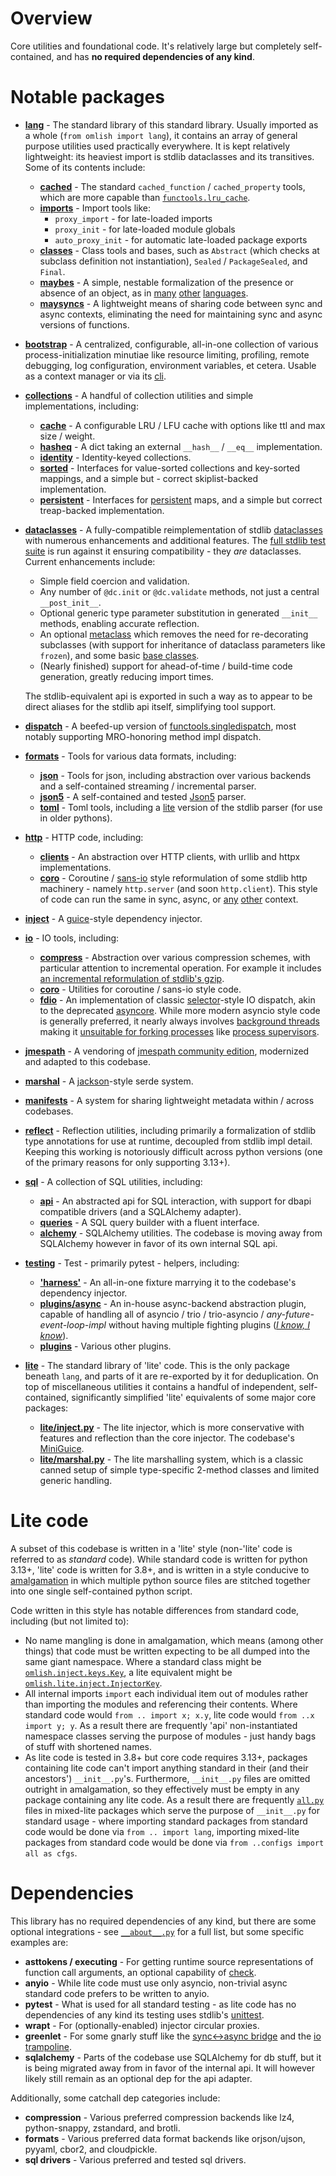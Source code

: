 # Overview

Core utilities and foundational code. It's relatively large but completely self-contained, and has **no required
dependencies of any kind**.

# Notable packages

- **[lang](https://github.com/wrmsr/omlish/blob/master/omlish/lang)** - The standard library of this standard library.
  Usually imported as a whole (`from omlish import lang`), it contains an array of general purpose utilities used
  practically everywhere. It is kept relatively lightweight: its heaviest import is stdlib dataclasses and its
  transitives. Some of its contents include:

  - **[cached](https://github.com/wrmsr/omlish/blob/master/omlish/lang/cached)** - The standard `cached_function` /
    `cached_property` tools, which are more capable than
    [`functools.lru_cache`](https://docs.python.org/3/library/functools.html#functools.lru_cache).
  - **[imports](https://github.com/wrmsr/omlish/blob/master/omlish/lang/imports.py)** - Import tools like:
    - `proxy_import` - for late-loaded imports
    - `proxy_init` - for late-loaded module globals
    - `auto_proxy_init` - for automatic late-loaded package exports
  - **[classes](https://github.com/wrmsr/omlish/blob/master/omlish/lang/classes)** - Class tools and bases, such as
    `Abstract` (which checks at subclass definition not instantiation), `Sealed` / `PackageSealed`, and `Final`.
  - **[maybes](https://github.com/wrmsr/omlish/blob/master/omlish/lite/maybes.py)** - A simple, nestable formalization
    of the presence or absence of an object, as in [many](https://en.cppreference.com/w/cpp/utility/optional)
    [other](https://docs.oracle.com/javase/8/docs/api/java/util/Optional.html)
    [languages](https://doc.rust-lang.org/std/option/).
  - **[maysyncs](https://github.com/wrmsr/omlish/blob/master/omlish/lite/maysyncs.py)** - A lightweight means of sharing
    code between sync and async contexts, eliminating the need for maintaining sync and async versions of functions.

- **[bootstrap](https://github.com/wrmsr/omlish/blob/master/omlish/bootstrap)** - A centralized, configurable,
  all-in-one collection of various process-initialization minutiae like resource limiting, profiling, remote debugging,
  log configuration, environment variables, et cetera. Usable as a context manager or via its
  [cli](https://github.com/wrmsr/omlish/blob/master/omlish/bootstrap/main.py).

- **[collections](https://github.com/wrmsr/omlish/blob/master/omlish/collections)** - A handful of collection utilities
  and simple implementations, including:

  - **[cache](https://github.com/wrmsr/omlish/blob/master/omlish/collections/cache)** - A configurable LRU / LFU cache
    with options like ttl and  max size / weight.
  - **[hasheq](https://github.com/wrmsr/omlish/blob/master/omlish/collections/hasheq.py)** - A dict taking an external
    `__hash__` / `__eq__` implementation.
  - **[identity](https://github.com/wrmsr/omlish/blob/master/omlish/collections/identity.py)** - Identity-keyed
    collections.
  - **[sorted](https://github.com/wrmsr/omlish/blob/master/omlish/collections/sorted)** - Interfaces for value-sorted
    collections and key-sorted mappings, and a simple but - correct skiplist-backed implementation.
  - **[persistent](https://github.com/wrmsr/omlish/blob/master/omlish/collections/persistent)** - Interfaces for
    [persistent](https://en.wikipedia.org/wiki/Persistent_data_structure) maps, and a simple but correct treap-backed
    implementation.

- **[dataclasses](https://github.com/wrmsr/omlish/blob/master/omlish/dataclasses)** - A fully-compatible
  reimplementation of stdlib [dataclasses](https://docs.python.org/3/library/dataclasses.html) with numerous
  enhancements and additional features. The
  [full stdlib test suite](https://github.com/wrmsr/omlish/blob/master/omlish/dataclasses/tests/cpython) is run against
  it ensuring compatibility - they *are* dataclasses. Current enhancements include:

  - Simple field coercion and validation.
  - Any number of `@dc.init` or `@dc.validate` methods, not just a central `__post_init__`.
  - Optional generic type parameter substitution in generated `__init__` methods, enabling accurate reflection.
  - An optional [metaclass](https://github.com/wrmsr/omlish/blob/master/omlish/dataclasses/metaclass) which removes the
    need for re-decorating subclasses (with support for inheritance of dataclass parameters like `frozen`), and some
    basic [base classes](https://github.com/wrmsr/omlish/blob/master/omlish/dataclasses/metaclass/bases.py).
  - (Nearly finished) support for ahead-of-time / build-time code generation, greatly reducing import times.

  The stdlib-equivalent api is exported in such a way as to appear to be direct aliases for the stdlib api itself,
  simplifying tool support.

- **[dispatch](https://github.com/wrmsr/omlish/blob/master/omlish/dispatch)** - A beefed-up version of
  [functools.singledispatch](https://docs.python.org/3/library/functools.html#functools.singledispatch), most notably
  supporting MRO-honoring method impl dispatch.

- **[formats](https://github.com/wrmsr/omlish/blob/master/omlish/formats)** - Tools for various data formats, including:

  - **[json](https://github.com/wrmsr/omlish/blob/master/omlish/formats/json)** - Tools for json, including abstraction
    over various backends and a self-contained streaming / incremental parser.
  - **[json5](https://github.com/wrmsr/omlish/blob/master/omlish/formats/json5)** - A self-contained and tested
    [Json5](https://json5.org/) parser.
  - **[toml](https://github.com/wrmsr/omlish/blob/master/omlish/formats/toml)** - Toml tools, including a
    [lite](#lite-code) version of the stdlib parser (for use in older pythons).

- **[http](https://github.com/wrmsr/omlish/blob/master/omlish/http)** - HTTP code, including:

  - **[clients](https://github.com/wrmsr/omlish/blob/master/omlish/http/clients)** - An abstraction over HTTP clients,
    with urllib and httpx implementations.
  - **[coro](https://github.com/wrmsr/omlish/blob/master/omlish/http/coro)** - Coroutine /
    [sans-io](https://sans-io.readthedocs.io/) style reformulation of some stdlib http machinery - namely `http.server`
    (and soon `http.client`). This style of code can run the same in sync, async, or
    [any](https://docs.python.org/3/library/selectors.html)
    [other](https://github.com/wrmsr/omlish/blob/master/omlish/asyncs/bluelet) context.

- **[inject](https://github.com/wrmsr/omlish/blob/master/omlish/inject)** - A
  [guice](https://github.com/google/guice)-style dependency injector.

- **[io](https://github.com/wrmsr/omlish/blob/master/omlish/io)** - IO tools, including:

  - **[compress](https://github.com/wrmsr/omlish/blob/master/omlish/io/compress)** - Abstraction over various
    compression schemes, with particular attention to incremental operation. For example it includes
    [an incremental reformulation of stdlib's gzip](https://github.com/wrmsr/omlish/blob/master/omlish/io/compress/gzip.py).
  - **[coro](https://github.com/wrmsr/omlish/blob/master/omlish/io/coro)** - Utilities for coroutine / sans-io style
    code.
  - **[fdio](https://github.com/wrmsr/omlish/blob/master/omlish/io/fdio)** - An implementation of classic
    [selector](https://docs.python.org/3/library/selectors.html)-style IO dispatch, akin to the deprecated
    [asyncore](https://docs.python.org/3.11/library/asyncore.html). While more modern asyncio style code is generally
    preferred, it nearly always involves
    [background threads](https://github.com/python/cpython/blob/95d9dea1c4ed1b1de80074b74301cee0b38d5541/Lib/asyncio/unix_events.py#L1349)
    making it [unsuitable for forking processes](https://rachelbythebay.com/w/2011/06/07/forked/) like
    [process supervisors](https://github.com/wrmsr/omlish/blob/master/ominfra/supervisor).

- **[jmespath](https://github.com/wrmsr/omlish/blob/master/omlish/specs/jmespath)** - A vendoring of
  [jmespath community edition](https://github.com/jmespath-community/python-jmespath), modernized and adapted to this
  codebase.

- **[marshal](https://github.com/wrmsr/omlish/blob/master/omlish/marshal)** - A
  [jackson](https://github.com/FasterXML/jackson)-style serde system.

- **[manifests](https://github.com/wrmsr/omlish/blob/master/omlish/manifests)** - A system for sharing lightweight
  metadata within / across codebases.

- **[reflect](https://github.com/wrmsr/omlish/blob/master/omlish/reflect)** - Reflection utilities, including primarily
  a formalization of stdlib type annotations for use at runtime, decoupled from stdlib impl detail. Keeping this working
  is notoriously difficult across python versions (one of the primary reasons for only supporting 3.13+).

- **[sql](https://github.com/wrmsr/omlish/blob/master/omlish/sql)** - A collection of SQL utilities, including:

  - **[api](https://github.com/wrmsr/omlish/blob/master/omlish/sql/api)** - An abstracted api for SQL interaction, with
    support for dbapi compatible drivers (and a SQLAlchemy adapter).
  - **[queries](https://github.com/wrmsr/omlish/blob/master/omlish/sql/queries)** - A SQL query builder with a fluent
    interface.
  - **[alchemy](https://github.com/wrmsr/omlish/blob/master/omlish/sql/alchemy)** - SQLAlchemy utilities. The codebase
    is moving away from SQLAlchemy however in favor of its own internal SQL api.

- **[testing](https://github.com/wrmsr/omlish/blob/master/omlish/testing)** - Test - primarily pytest - helpers,
  including:

  - **['harness'](https://github.com/wrmsr/omlish/blob/master/omlish/testing/pytest/inject/harness.py)** - An all-in-one
    fixture marrying it to the codebase's dependency injector.
  - **[plugins/async](https://github.com/wrmsr/omlish/blob/master/omlish/testing/pytest/plugins/asyncs)** - An in-house
    async-backend abstraction plugin, capable of handling all of asyncio / trio / trio-asyncio /
    *any-future-event-loop-impl* without having multiple fighting plugins (*[I know, I know](https://xkcd.com/927/)*).
  - **[plugins](https://github.com/wrmsr/omlish/blob/master/omlish/testing/pytest/plugins)** - Various other plugins.

- **[lite](https://github.com/wrmsr/omlish/blob/master/omlish/lite)** - The standard library of 'lite' code. This is the
  only package beneath `lang`, and parts of it are re-exported by it for deduplication. On top of miscellaneous
  utilities it contains a handful of independent, self-contained, significantly simplified 'lite' equivalents of some
  major core packages:

  - **[lite/inject.py](https://github.com/wrmsr/omlish/blob/master/omlish/lite/inject.py)** - The lite injector, which
    is more conservative with features and reflection than the core injector. The codebase's
    [MiniGuice](https://github.com/google/guice/commit/70248eafa90cd70a68b293763e53f6aec656e73c).
  - **[lite/marshal.py](https://github.com/wrmsr/omlish/blob/master/omlish/lite/marshal.py)** - The lite marshalling
    system, which is a classic canned setup of simple type-specific 2-method classes and limited generic handling.

# Lite code

A subset of this codebase is written in a 'lite' style (non-'lite' code is referred to as *standard* code). While
standard code is written for python 3.13+, 'lite' code is written for 3.8+, and is written in a style conducive to
[amalgamation](https://github.com/wrmsr/omlish/blob/master/omdev#amalgamation) in which multiple python source files are
stitched together into one single self-contained python script.

Code written in this style has notable differences from standard code, including (but not limited to):

- No name mangling is done in amalgamation, which means (among other things) that code must be written expecting to be
  all dumped into the same giant namespace. Where a standard class might be
  [`omlish.inject.keys.Key`](https://github.com/wrmsr/omlish/blob/master/omlish/inject/keys.py), a lite equivalent might
  be [`omlish.lite.inject.InjectorKey`](https://github.com/wrmsr/omlish/blob/master/omlish/lite/inject.py).
- All internal imports `import` each individual item out of modules rather than importing the modules and referencing
  their contents. Where standard code would `from .. import x; x.y`, lite code would `from ..x import y; y`. As a result
  there are frequently 'api' non-instantiated namespace classes serving the purpose of modules - just handy bags of
  stuff with shortened names.
- As lite code is tested in 3.8+ but core code requires 3.13+, packages containing lite code can't import anything
  standard in their (and their ancestors') `__init__.py`'s. Furthermore, `__init__.py` files are omitted outright in
  amalgamation, so they effectively must be empty in any package containing any lite code. As a result there are
  frequently [`all.py`](https://github.com/wrmsr/omlish/blob/master/omlish/configs/all.py) files in mixed-lite packages
  which serve the purpose of `__init__.py` for standard usage - where importing standard packages from standard code
  would be done via `from .. import lang`, importing mixed-lite packages from standard code would be done via
  `from ..configs import all as cfgs`.

# Dependencies

This library has no required dependencies of any kind, but there are some optional integrations - see
[`__about__.py`](https://github.com/wrmsr/omlish/blob/master/omlish/__about__.py) for a full list, but some specific
examples are:

- **asttokens / executing** - For getting runtime source representations of function call arguments, an optional
  capability of [check](https://github.com/wrmsr/omlish/blob/master/omlish/check.py).
- **anyio** - While lite code must use only asyncio, non-trivial async standard code prefers to be written to anyio.
- **pytest** - What is used for all standard testing - as lite code has no dependencies of any kind its testing uses
  stdlib's [unittest](https://docs.python.org/3/library/unittest.html).
- **wrapt** - For (optionally-enabled) injector circular proxies.
- **greenlet** - For some gnarly stuff like the
  [sync<->async bridge](https://github.com/wrmsr/omlish/blob/master/omlish/asyncs/bridge.py) and the
  [io trampoline](https://github.com/wrmsr/omlish/blob/master/omlish/io/trampoline.py).
- **sqlalchemy** - Parts of the codebase use SQLAlchemy for db stuff, but it is being migrated away from in favor of the
  internal api. It will however likely still remain as an optional dep for the api adapter.

Additionally, some catchall dep categories include:

- **compression** - Various preferred compression backends like lz4, python-snappy, zstandard, and brotli.
- **formats** - Various preferred data format backends like orjson/ujson, pyyaml, cbor2, and cloudpickle.
- **sql drivers** - Various preferred and tested sql drivers.
